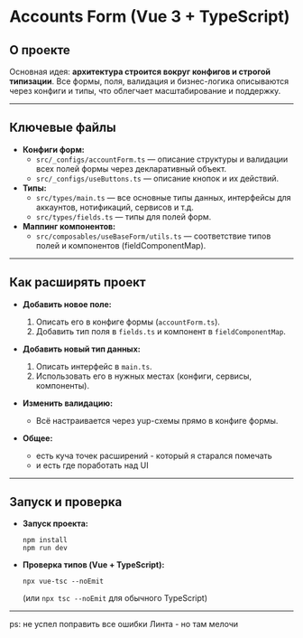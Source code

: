 # Accounts Form (Vue 3 + TypeScript)

## О проекте

Основная идея: **архитектура строится вокруг конфигов и строгой типизации**. Все формы, поля, валидация и бизнес-логика описываются через конфиги и типы, что облегчает масштабирование и поддержку.

---

## Ключевые файлы

- **Конфиги форм:**
  - `src/_configs/accountForm.ts` — описание структуры и валидации всех полей формы через декларативный объект.
  - `src/_configs/useButtons.ts` — описание кнопок и их действий.
- **Типы:**
  - `src/types/main.ts` — все основные типы данных, интерфейсы для аккаунтов, нотификаций, сервисов и т.д.
  - `src/types/fields.ts` — типы для полей форм.
- **Маппинг компонентов:**
  - `src/composables/useBaseForm/utils.ts` — соответствие типов полей и компонентов (fieldComponentMap).

---

## Как расширять проект

- **Добавить новое поле:**
  1. Описать его в конфиге формы (`accountForm.ts`).
  2. Добавить тип поля в `fields.ts` и компонент в `fieldComponentMap`.
- **Добавить новый тип данных:**
  1. Описать интерфейс в `main.ts`.
  2. Использовать его в нужных местах (конфиги, сервисы, компоненты).
- **Изменить валидацию:**
  - Всё настраивается через yup-схемы прямо в конфиге формы.

- **Общее:**
  - есть куча точек расширений - который я старался помечать
  - и есть где поработать над UI



---

## Запуск и проверка

- **Запуск проекта:**
  ```
  npm install
  npm run dev
  ```
- **Проверка типов (Vue + TypeScript):**
  ```
  npx vue-tsc --noEmit
  ```
  (или `npx tsc --noEmit` для обычного TypeScript)

---

ps: не успел поправить все ошибки Линта - но там мелочи 
